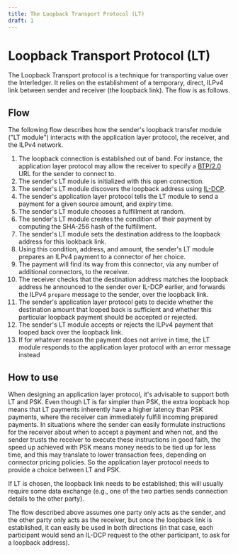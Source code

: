 ```yaml
---
title: The Loopback Transport Protocol (LT)
draft: 1
---
```

# Loopback Transport Protocol (LT)

The Loopback Transport protocol is a technique for transporting value over the Interledger. It relies on the establishment of a temporary, direct, ILPv4 link between sender and receiver (the loopback link). The flow is as follows.

## Flow

The following flow describes how the sender's loopback transfer module ("LT module") interacts with the application layer protocol, the receiver, and the ILPv4 network.

1. The loopback connection is established out of band. For instance, the application layer protocol may allow the receiver to specify a [BTP/2.0](../0023-bilateral-transfer-protocol/0023-bilateral-transfer-protocol.md) URL for the sender to connect to.
1. The sender's LT module is initialized with this open connection.
1. The sender's LT module discovers the loopback address using [IL-DCP](https://github.com/interledgerjs/ilp-protocol-ildcp).
1. The sender's application layer protocol tells the LT module to send a payment for a given source amount, and expiry time.
1. The sender's LT module chooses a fulfillment at random.
1. The sender's LT module creates the condition of their payment by computing the SHA-256 hash of the fulfillment.
1. The sender's LT module sets the destination address to the loopback address for this lookback link.
1. Using this condition, address, and amount, the sender's LT module prepares an ILPv4 payment to a connector of her choice.
1. The payment will find its way from this connector, via any number of additional connectors, to the receiver.
1. The receiver checks that the destination address matches the loopback address he announced to the sender over IL-DCP earlier, and forwards the ILPv4 `prepare` message to the sender, over the loopback link.
1. The sender's application layer protocol gets to decide whether the destination amount that looped back is sufficient and whether this particular loopback payment should be accepted or rejected.
1. The sender's LT module accepts or rejects the ILPv4 payment that looped back over the loopback link.
1. If for whatever reason the payment does not arrive in time, the LT module responds to the application layer protocol with an error message instead

## How to use

When designing an application layer protocol, it's advisable to support both LT and PSK. Even though LT is far simpler than PSK, the extra loopback hop means that LT payments inherently have a higher latency than PSK payments, where the receiver can immediately fulfill incoming prepared payments. In situations where the sender can easily formulate instructions for the receiver about when to accept a payment and when not, and the sender trusts the receiver to execute these instructions in good faith, the speed up achieved with PSK means money needs to be tied up for less time, and this may translate to lower transaction fees, depending on connector pricing policies. So the application layer protocol needs to provide a choice between LT and PSK.

If LT is chosen, the loopback link needs to be established; this will usually require some data exchange (e.g., one of the two parties sends connection details to the other party).

The flow described above assumes one party only acts as the sender, and the other party only acts as the receiver, but once the loopback link is established, it can easily be used in both directions (in that case, each participant would send an IL-DCP request to the other participant, to ask for a loopback address).
